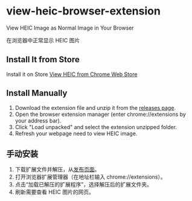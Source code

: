 # view-heic-browser-extension

View HEIC Image as Normal Image in Your Browser

在浏览器中正常显示 HEIC 图片

## Install It from Store
Install it on Store [View HEIC from Chrome Web Store](https://chromewebstore.google.com/detail/view-heic/kpbcokcekojhfifjkbglcbaiffegecge?authuser=1&hl=en)

## Install Manually

1. Download the extension file and unzip it from the [releases page](https://github.com/vingeraycn/view-heic-browser-extension/releases).
2. Open the browser extension manager (enter chrome://extensions by your address bar).
3. Click "Load unpacked" and select the extension unzipped folder.
4. Refresh your webpage need to view HEIC image.

## 手动安装

1. 下载扩展文件并解压，从[发布页面](https://github.com/vingeraycn/view-heic-browser-extension/releases)。
2. 打开浏览器扩展管理器（在地址栏输入 chrome://extensions）。
3. 点击“加载已解压的扩展程序”，选择解压后的扩展文件夹。
4. 刷新需要查看 HEIC 图片的网页。
